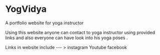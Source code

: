 # YogVidya
A portfolio website for yoga instructor

Using this website anyone can contact to yoga instructor using provided links and also everyone can have look into his yoga poses .

Links in website include  --- > instagram 
                                Youtube
                                facebook
